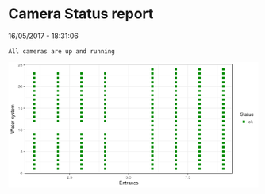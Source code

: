 Camera Status report
================
16/05/2017 - 18:31:06

    All cameras are up and running

![](camreport_files/figure-markdown_github/unnamed-chunk-2-1.png)
